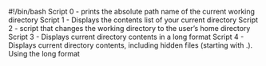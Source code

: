 #!/bin/bash
Script 0 - prints the absolute path name of the current working directory
Script 1 - Displays the contents list of your current directory
Script 2 - script that changes the working directory to the user’s home directory
Script 3 - Displays current directory contents in a long format
Script 4 - Displays current directory contents, including hidden files (starting with .). Using the long format
